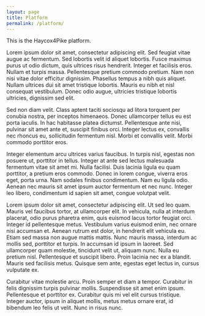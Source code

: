 ```yaml
---
layout: page
title: Platform
permalink: /platform/
---
```


This is the Haycox4Pike platform.

Lorem ipsum dolor sit amet, consectetur adipiscing elit. Sed feugiat vitae augue ac fermentum. Sed lobortis velit id aliquet lobortis. Fusce maximus purus ut odio dictum, quis ultrices risus hendrerit. Integer et facilisis eros. Nullam et turpis massa. Pellentesque pretium commodo pretium. Nam non nisi vitae dolor efficitur dignissim. Phasellus tempus a nibh quis aliquet. Nullam ultrices dui sit amet tristique lobortis. Mauris eu nibh et nisl consequat vestibulum. Donec odio augue, ultricies tristique lobortis ultricies, dignissim sed elit.

Sed non diam velit. Class aptent taciti sociosqu ad litora torquent per conubia nostra, per inceptos himenaeos. Donec ullamcorper tellus eu est porta iaculis. In hac habitasse platea dictumst. Pellentesque ante nisi, pulvinar sit amet ante et, suscipit finibus orci. Integer lectus ex, convallis nec rhoncus eu, sollicitudin fermentum nisl. Morbi et convallis velit. Morbi commodo porttitor eros.

Integer elementum arcu ultrices varius faucibus. In turpis nisl, egestas non posuere ut, porttitor in tellus. Integer at ante sed lectus malesuada fermentum vitae sit amet mi. Nulla facilisi. Duis lacinia ligula eu quam porttitor, a pretium eros commodo. Donec in lorem congue, viverra eros eget, porta urna. Nam sodales finibus condimentum. Nam eu ligula odio. Aenean nec mauris sit amet ipsum auctor fermentum et nec nunc. Integer leo libero, condimentum id sapien sit amet, congue volutpat velit.

Lorem ipsum dolor sit amet, consectetur adipiscing elit. Ut sed leo quam. Mauris vel faucibus tortor, at ullamcorper elit. In vehicula, nulla at interdum placerat, odio purus pharetra enim, quis euismod lacus tortor feugiat orci. Integer id pellentesque metus. Vestibulum varius euismod enim, nec ornare nisi accumsan et. Aenean rutrum est dolor, in hendrerit elit vehicula eu. Etiam sed massa non augue mattis mattis. Nunc mauris massa, interdum ac mollis sed, porttitor et turpis. In accumsan id ipsum in laoreet. Sed ullamcorper quam molestie, tincidunt velit ut, aliquam nunc. Nulla eu pretium nisl. Pellentesque et suscipit libero. Proin lacinia nec ex a blandit. Mauris sed facilisis metus. Quisque sem ante, egestas eget lectus in, cursus vulputate ex.

Curabitur vitae molestie arcu. Proin semper et diam a tempor. Curabitur in felis dignissim turpis pulvinar mollis. Suspendisse sit amet enim ipsum. Pellentesque et porttitor ex. Curabitur quis mi vel elit cursus tristique. Integer auctor, ipsum in aliquet mollis, metus metus ornare erat, id bibendum leo felis ut velit. Nunc in risus nunc.